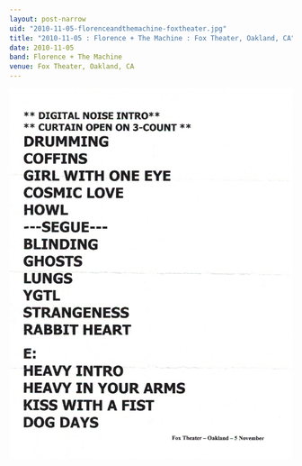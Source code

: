 ```yaml
---
layout: post-narrow
uid: "2010-11-05-florenceandthemachine-foxtheater.jpg"
title: "2010-11-05 : Florence + The Machine : Fox Theater, Oakland, CA"
date: 2010-11-05
band: Florence + The Machine
venue: Fox Theater, Oakland, CA
---
```


<div class="showcase">
  <img src="/img/2010/11/20101105-FlorenceAndTheMachine-FoxTheater.jpg" alt="2010-11-05-florenceandthemachine-foxtheater.jpg">
</div>
